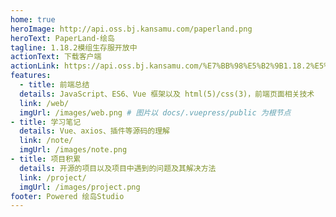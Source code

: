 ```yaml
---
home: true
heroImage: http://api.oss.bj.kansamu.com/paperland.png
heroText: PaperLand-绘岛
tagline: 1.18.2模组生存服开放中
actionText: 下载客户端
actionLink: https://api.oss.bj.kansamu.com/%E7%BB%98%E5%B2%9B1.18.2%E5%AE%A2%E6%88%B7%E7%AB%AFupdata0211.zip
features:
  - title: 前端总结
  details: JavaScript、ES6、Vue 框架以及 html(5)/css(3)，前端页面相关技术
  link: /web/
  imgUrl: /images/web.png # 图片以 docs/.vuepress/public 为根节点
- title: 学习笔记
  details: Vue、axios、插件等源码的理解
  link: /note/
  imgUrl: /images/note.png
- title: 项目积累
  details: 开源的项目以及项目中遇到的问题及其解决方法
  link: /project/
  imgUrl: /images/project.png
footer: Powered 绘岛Studio
---
```


